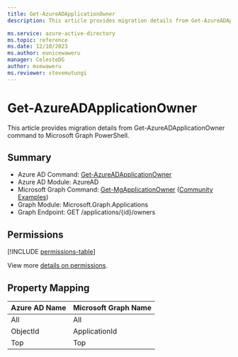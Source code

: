 ```yaml
---
title: Get-AzureADApplicationOwner
description: This article provides migration details from Get-AzureADApplicationOwner command to Microsoft Graph PowerShell.

ms.service: azure-active-directory
ms.topic: reference
ms.date: 12/10/2023
ms.author: eunicewaweru
manager: CelesteDG
author: msewaweru
ms.reviewer: stevemutungi
---
```


# Get-AzureADApplicationOwner

This article provides migration details from Get-AzureADApplicationOwner command to Microsoft Graph PowerShell.

## Summary

+ Azure AD Command: [Get-AzureADApplicationOwner](/powershell/module/azuread/get-azureadapplicationowner)
+ Azure AD Module: AzureAD
+ Microsoft Graph Command: [Get-MgApplicationOwner](/powershell/module/microsoft.graph.applications/get-mgapplicationowner) ([Community Examples](https://github.com/orgs/msgraph/discussions?discussions_q=Get-MgApplicationOwner))
+ Graph Module: Microsoft.Graph.Applications
+ Graph Endpoint:  GET /applications/{id}/owners

## Permissions

[!INCLUDE [permissions-table](~/graphref/api-reference/v1.0/includes/permissions/application-list-owners-permissions.md)]

View more [details on permissions](/graph/api/application-list-owners#permissions).

## Property Mapping

|Azure AD Name|Microsoft Graph Name|
|---|---|
|All|All|
|ObjectId|ApplicationId|
|Top|Top|
